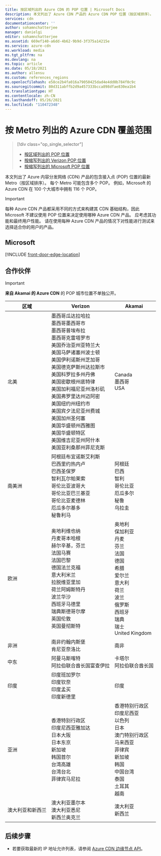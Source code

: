 ```yaml
---
title: 按区域列出的 Azure CDN 的 POP 位置 | Microsoft Docs
description: 本文列出了 Azure CDN 产品的 Azure CDN POP 位置（按区域排序）。
services: cdn
documentationcenter: ''
author: sohamnchatterjee
manager: danielgi
editor: sohamnchatterjee
ms.assetid: 669ef140-a6dd-4b62-9b9d-3f375a14215e
ms.service: azure-cdn
ms.workload: media
ms.tgt_pltfrm: na
ms.devlang: na
ms.topic: article
ms.date: 05/18/2021
ms.author: allensu
ms.custom: references_regions
ms.openlocfilehash: e58ce2b4fa016a79050425dad4e4dd0b784f0c9c
ms.sourcegitcommit: 80d311abffb2d9a457333bcca898dfae830ea1b4
ms.translationtype: HT
ms.contentlocale: zh-CN
ms.lasthandoff: 05/26/2021
ms.locfileid: "110472348"
---
```

# <a name="azure-cdn-coverage-by-metro"></a>按 Metro 列出的 Azure CDN 覆盖范围 
> [!div class="op_single_selector"]
> * [按区域列出的 POP 位置](cdn-pop-locations.md)
> * [按缩写列出的 Verizon POP 位置](cdn-pop-abbreviations.md)
> * [按缩写列出的 Microsoft POP 位置](microsoft-pop-abbreviations.md)
>


本文列出了 Azure 内容分发网络 (CDN) 产品的包含接入点 (POP) 位置的最新 Metro（按区域排序）。 每个 Metro 可能包含多个 POP。 例如，Microsoft 的 Azure CDN 在 100 个大城市中拥有 116 个 POP。 

> [!IMPORTANT]
> 每种 Azure CDN 产品都采用不同的方式来构建其 CDN 基础结构，因此 Microsoft 不建议使用 POP 位置来决定使用哪种 Azure CDN 产品。 应考虑其功能和最终用户性能。 请在使用每种 Azure CDN 产品的情况下对性能进行测试来选择适合你的用户的产品。 
> 

## <a name="microsoft"></a>Microsoft

[!INCLUDE [front-door-edge-location](../../includes/front-door-edge-locations.md)]

## <a name="partners"></a>合作伙伴

> [!IMPORTANT]
> **来自 Akamai 的 Azure CDN** 的 POP 城市位置不单独公开。  
> 

| 区域 | Verizon | Akamai |
|--|--|--|
| 北美 | 墨西哥瓜达拉哈拉<br />墨西哥墨西哥市<br />墨西哥普埃布拉<br />墨西哥克雷塔罗市<br />美国乔治亚州亚特兰大<br />美国马萨诸塞州波士顿<br />美国伊利诺斯州芝加哥<br />美国德克萨斯州达拉斯市<br />美国科罗拉多州丹佛<br />美国密歇根州底特律<br />美国加利福尼亚州洛杉矶<br />美国弗罗里达州迈阿密<br />美国纽约州纽约市<br />美国宾夕法尼亚州费城<br />美国加州圣何塞<br />美国华盛顿州西雅图<br />美国华盛顿特区 <br /> 美国维吉尼亚州阿什本 <br /> 美国亚利桑那州菲尼克斯 | Canada<br />墨西哥<br />USA |
| 南美洲 | 阿根廷布宜诺斯艾利斯<br />巴西里约热内卢<br />巴西圣保罗<br />智利瓦尔帕莱索<br />哥伦比亚波哥大<br />哥伦比亚巴兰基亚<br />哥伦比亚麦德林<br />厄瓜多尔基多<br />秘鲁利马 | 阿根廷<br />巴西<br />智利<br />哥伦比亚<br />厄瓜多尔<br />秘鲁<br />乌拉圭 |
| 欧洲 | 奥地利维也纳<br />丹麦哥本哈根<br />赫尔辛基，芬兰<br />法国马赛<br />法国巴黎<br />德国法兰克福<br />意大利米兰<br />拉脱维亚里加<br />荷兰阿姆斯特丹<br />波兰华沙<br />西班牙马德里<br />瑞典斯德哥尔摩<br />英国伦敦 <br /> 英国曼彻斯特 | 奥地利<br />保加利亚<br />丹麦<br />芬兰<br />法国<br />德国<br />希腊<br />爱尔兰<br />意大利<br />荷兰<br />波兰<br />俄罗斯<br />西班牙<br />瑞典<br />瑞士<br />United Kingdom |
| 非洲 | 南非约翰内斯堡 <br/> 肯尼亚奈洛比 | 南非 |
| 中东 | 阿曼马斯喀特<br />阿拉伯联合酋长国富查伊拉 | 卡塔尔<br />阿拉伯联合酋长国 |
| 印度 | 印度班加罗尔<br />印度钦奈<br />印度孟买<br />印度新德里<br /> | 印度 |
| 亚洲 | 香港特别行政区<br />印度尼西亚雅加达<br />日本大阪<br />日本东京<br />新加坡<br />韩国首尔<br />台湾高雄<br />台湾台北 <br />菲律宾马尼拉 | 香港特别行政区<br />印度尼西亚<br />以色列<br />日本<br />澳门特别行政区<br />马来西亚<br />菲律宾<br />新加坡<br />韩国<br />中国台湾<br />泰国<br />土耳其<br />越南 |
| 澳大利亚和新西兰 | 澳大利亚墨尔本<br />澳大利亚悉尼<br />新西兰奥克兰 | 澳大利亚<br />新西兰 |

## <a name="next-steps"></a>后续步骤

* 若要获取最新的 IP 地址允许列表，请参阅 [Azure CDN 边缘节点 API](/rest/api/cdn/cdn/edgenodes)。
